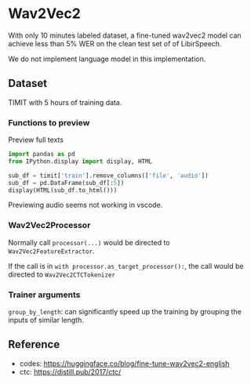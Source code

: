 # Wav2Vec2

With only 10 minutes labeled dataset, a fine-tuned wav2vec2 model can achieve less than 5% WER on the clean test set of of LibirSpeech.

We do not implement language model in this implementation.

## Dataset

TIMIT with 5 hours of training data.

### Functions to preview

Preview full texts
```python
import pandas as pd
from IPython.display import display, HTML

sub_df = timit['train'].remove_columns(['file', 'audio'])
sub_df = pd.DataFrame(sub_df[:5])
display(HTML(sub_df.to_html()))
```

Previewing audio seems not working in vscode.

### Wav2Vec2Processor

Normally call `processor(...)` would be directed to `Wav2Vec2FeatureExtractor`.

If the call is in `with processor.as_target_processor():`, the call would be directed to `Wav2Vec2CTCTokenizer`

### Trainer arguments

`group_by_length`: can significantly speed up the training by grouping the inputs of similar length.


## Reference
* codes: https://huggingface.co/blog/fine-tune-wav2vec2-english
* ctc: https://distill.pub/2017/ctc/